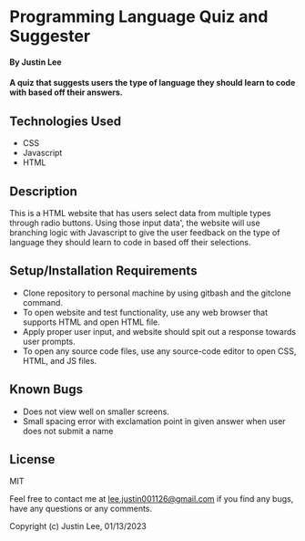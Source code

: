 # Programming Language Quiz and Suggester

#### By Justin Lee

#### A quiz that suggests users the type of language they should learn to code with based off their answers.

## Technologies Used

* CSS
* Javascript
* HTML

## Description

This is a HTML website that has users select data from multiple types through radio buttons. Using those input data', the website will use branching logic with Javascript to give the user feedback on the type of language they should learn to code in based off their selections.

## Setup/Installation Requirements

* Clone repository to personal machine by using gitbash and the gitclone command.
* To open website and test functionality, use any web browser that supports HTML and open HTML file. 
* Apply proper user input, and website should spit out a response towards user prompts.
* To open any source code files, use any source-code editor to open CSS, HTML, and JS files.

## Known Bugs

* Does not view well on smaller screens.
* Small spacing error with exclamation point in given answer when user does not submit a name

## License

MIT

Feel free to contact me at lee.justin001126@gmail.com if you find any bugs, have any questions or any comments.

Copyright (c) Justin Lee, 01/13/2023
